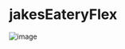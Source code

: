 # jakesEateryFlex
![image](https://user-images.githubusercontent.com/7440005/79818138-a9ef3200-834c-11ea-9ab1-3febfe99df21.png)
